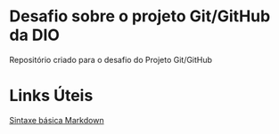 # Desafio sobre o projeto Git/GitHub da DIO
Repositório criado para o desafio do Projeto Git/GitHub

# Links Úteis
[Sintaxe básica Markdown](https://www.markdownguide.org/basic-syntax/)
